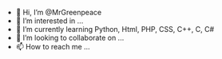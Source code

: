- 👋 Hi, I’m @MrGreenpeace
- 👀 I’m interested in ...
- 🌱 I’m currently learning Python, Html, PHP, CSS, C++, C, C#
- 💞️ I’m looking to collaborate on ...
- 📫 How to reach me ...

<!---
MrGreenpeace/MrGreenpeace is a ✨ special ✨ repository because its `README.md` (this file) appears on your GitHub profile.
You can click the Preview link to take a look at your changes.
--->
